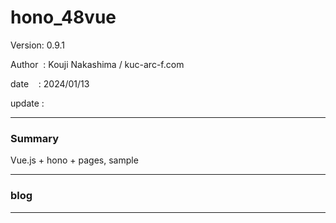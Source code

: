 ﻿# hono_48vue

 Version: 0.9.1

 Author  : Kouji Nakashima / kuc-arc-f.com

 date    : 2024/01/13

 update  :

***
### Summary

Vue.js + hono + pages,  sample

***
### blog 


***

